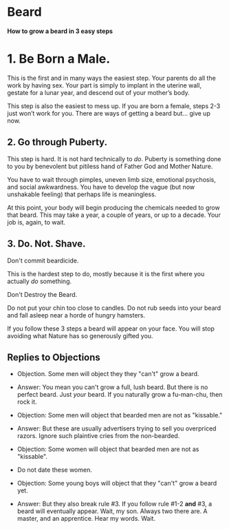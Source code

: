 # Beard #

**How to grow a beard in 3 easy steps**

# 1. Be Born a Male. #
This is the first and in many ways the easiest step. Your parents do all the work by having sex. Your part is simply to implant in the uterine wall, gestate for a lunar year, and descend out of your mother’s body. 

This step is also the easiest to mess up. If you are born a female, steps 2-3 just won’t work for you. There are ways of getting a beard but... give up now. 

## 2. Go through Puberty. ##
This step is hard. It is not hard technically to *do*. Puberty is something done to you by benevolent but pitiless hand of Father God and Mother Nature. 

You have to wait through pimples, uneven limb size, emotional psychosis, and social awkwardness. You have to develop the vague (but now unshakable feeling) that perhaps life is meaningless. 

At this point, your body will begin producing the chemicals needed to grow that beard. This may take a year, a couple of years, or up to a decade. Your job is, again, to wait. 

## 3. Do. Not. Shave. ## 
Don't commit beardicide. 

This is the hardest step to do, mostly because it is the first where you actually *do* something. 

Don't Destroy the Beard. 

Do not put your chin too close to candles. Do not rub seeds into your beard and fall asleep near a horde of hungry hamsters. 

If you follow these 3 steps a beard will appear on your face. You will stop avoiding what Nature has so generously gifted you. 


## Replies to Objections  ##

* Objection. Some men will object they they "can't" grow a beard. 
* Answer: You mean you can't grow a full, lush beard. But there is no perfect beard. Just *your* beard. If you naturally grow a fu-man-chu, then rock it. 

* Objection: Some men will object that bearded men are not as "kissable." 
* Answer: But these are usually advertisers trying to sell you overpriced razors. Ignore such plaintive cries from the non-bearded. 

* Objection: Some women will object that bearded men are not as "kissable". 
* Do not date these women. 

* Objection: Some young boys will object that they "can't" grow a beard yet. 
* Answer: But they also break rule #3. If you follow rule #1-2 **and** #3, a beard will eventually appear. Wait, my son. Always two there are. A master, and an apprentice. Hear my words. Wait. 